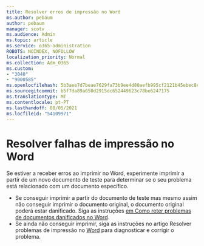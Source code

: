 ```yaml
---
title: Resolver erros de impressão no Word
ms.author: pebaum
author: pebaum
manager: scotv
ms.audience: Admin
ms.topic: article
ms.service: o365-administration
ROBOTS: NOINDEX, NOFOLLOW
localization_priority: Normal
ms.collection: Adm_O365
ms.custom:
- "3040"
- "9000585"
ms.openlocfilehash: 5b3aee7d7beae7629fa73b9ee4d80aefb995cf2121b45ebec8e224c28c99489e
ms.sourcegitcommit: b5f7da89a650d2915dc652449623c78be6247175
ms.translationtype: MT
ms.contentlocale: pt-PT
ms.lasthandoff: 08/05/2021
ms.locfileid: "54109971"
---
```

# <a name="resolving-print-failures-in-word"></a>Resolver falhas de impressão no Word

Se estiver a receber erros ao imprimir no Word, experimente imprimir a partir de um novo documento de teste para determinar se o seu problema está relacionado com um documento específico.

- Se conseguir imprimir a partir do documento de teste mas mesmo assim não conseguir imprimir o documento original, o documento original poderá estar danificado. Siga as instruções [em Como reter problemas de documentos danificados no Word](https://docs.microsoft.com/office/troubleshoot/word/damaged-documents-in-word#update-microsoft-office-and-windows).
- Se ainda não conseguir imprimir, siga as instruções no artigo Resolver problemas de impressão no [Word](https://docs.microsoft.com/office/troubleshoot/word/print-failures-in-word) para diagnosticar e corrigir o problema.